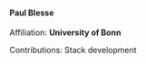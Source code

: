 #### Paul Blesse
Affiliation: **University of Bonn** <br>
<!-- Email: kidambi[AT]duck.com  
[WWW](https://abhirammk.github.io) -->
Contributions: Stack development
